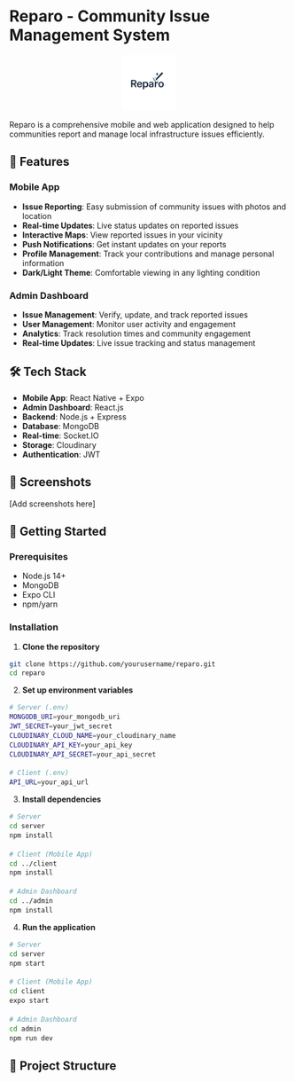 # Reparo - Community Issue Management System

<p align="center">
  <img src="./client/assets/icon.png" width="100" alt="Reparo Logo"/>
</p>

Reparo is a comprehensive mobile and web application designed to help communities report and manage local infrastructure issues efficiently.

## 🌟 Features

### Mobile App
- **Issue Reporting**: Easy submission of community issues with photos and location
- **Real-time Updates**: Live status updates on reported issues
- **Interactive Maps**: View reported issues in your vicinity
- **Push Notifications**: Get instant updates on your reports
- **Profile Management**: Track your contributions and manage personal information
- **Dark/Light Theme**: Comfortable viewing in any lighting condition

### Admin Dashboard
- **Issue Management**: Verify, update, and track reported issues
- **User Management**: Monitor user activity and engagement
- **Analytics**: Track resolution times and community engagement
- **Real-time Updates**: Live issue tracking and status management

## 🛠️ Tech Stack

- **Mobile App**: React Native + Expo
- **Admin Dashboard**: React.js
- **Backend**: Node.js + Express
- **Database**: MongoDB
- **Real-time**: Socket.IO
- **Storage**: Cloudinary
- **Authentication**: JWT

## 📱 Screenshots

[Add screenshots here]

## 🚀 Getting Started

### Prerequisites
- Node.js 14+
- MongoDB
- Expo CLI
- npm/yarn

### Installation

1. **Clone the repository**
```bash
git clone https://github.com/yourusername/reparo.git
cd reparo
```

2. **Set up environment variables**
```bash
# Server (.env)
MONGODB_URI=your_mongodb_uri
JWT_SECRET=your_jwt_secret
CLOUDINARY_CLOUD_NAME=your_cloudinary_name
CLOUDINARY_API_KEY=your_api_key
CLOUDINARY_API_SECRET=your_api_secret

# Client (.env)
API_URL=your_api_url
```

3. **Install dependencies**
```bash
# Server
cd server
npm install

# Client (Mobile App)
cd ../client
npm install

# Admin Dashboard
cd ../admin
npm install
```

4. **Run the application**
```bash
# Server
cd server
npm start

# Client (Mobile App)
cd client
expo start

# Admin Dashboard
cd admin
npm run dev
```

## 📝 Project Structure
